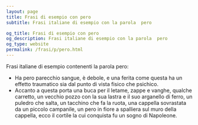 ```yaml
---
layout: page
title: Frasi di esempio con pero 
subtitle: Frasi italiane di esempio con la parola  pero

og_title: Frasi di esempio con pero 
og_description: Frasi italiane di esempio con la parola  pero
og_type: website
permalink: /frasi/p/pero.html
---
```


Frasi italiane di esempio contenenti la parola pero:


- Ha pero parecchio sangue, è debole, e una ferita come questa ha un effetto traumatico sia dal punto di vista fisico che psichico.
- Accanto a questa porta una buca per il letame, zappe e vanghe, qualche carretto, un vecchio pozzo con la sua lastra e il suo arganello di ferro, un puledro che salta, un tacchino che fa la ruota, una cappella sovrastata da un piccolo campanile, un pero in fiore a spalliera sul muro della cappella, ecco il cortile la cui conquista fu un sogno di Napoleone.

